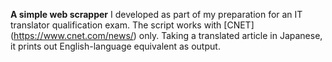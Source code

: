 **A simple web scrapper** I developed as part of my preparation for an IT translator qualification exam. The script works with [CNET] (https://www.cnet.com/news/) only. Taking a translated article in Japanese, it prints out English-language equivalent as output.
